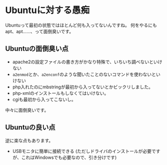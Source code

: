 # Ubuntuに対する愚痴
Ubuntuって最初の状態ではほとんど何も入ってないんですね。
何をやるにもapt、apt……、って面倒臭いです。

## Ubuntuの面倒臭い点
* apache2の設定ファイルの書き方がかなり特殊で、いちいち調べないといけない
* `a2enmod`とか、`a2enconf`のような聞いたことのないコマンドを使わないといけない
* php入れたのにmbstringが最初から入ってないとかビックリしました。
* php-xmlのインストールもしなくてはいけない。
* cgiも最初から入ってこないし。

中々に面倒臭いです。

## Ubuntuの良い点
逆に楽な点もあります。
* USBモニタに簡単に接続できる (ただしドライバのインストールが必要ですが、これはWindowsでも必要なので、引き分けです)

